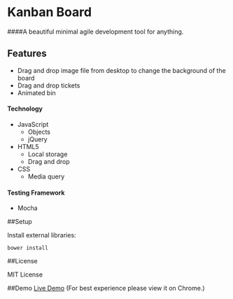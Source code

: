 # Kanban Board

####A beautiful minimal agile development tool for anything.

## Features
- Drag and drop image file from desktop to change the background of the board
- Drag and drop tickets
- Animated bin

#### Technology
  * JavaScript
     * Objects
     * jQuery
  * HTML5
     * Local storage
     * Drag and drop
  * CSS
     * Media query

#### Testing Framework
* Mocha

##Setup

Install external libraries:

```
bower install
```

##License

MIT License

##Demo
[Live Demo](http://embrilliant.github.io/kanban_board/) (For best experience please view it on Chrome.)